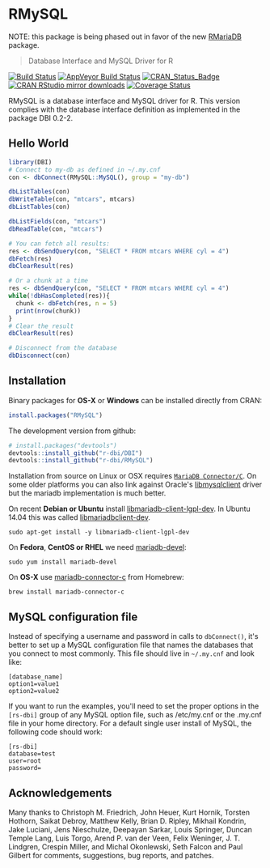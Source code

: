 RMySQL
======

NOTE: this package is being phased out in favor of the new [RMariaDB](https://github.com/r-dbi/RMariaDB) package.

> Database Interface and MySQL Driver for R

[![Build Status](https://travis-ci.org/r-dbi/RMySQL.svg)](https://travis-ci.org/r-dbi/RMySQL)
[![AppVeyor Build Status](https://ci.appveyor.com/api/projects/status/github/r-dbi/RMySQL?svg=true)](https://ci.appveyor.com/project/jeroen/RMySQL)
[![CRAN_Status_Badge](http://www.r-pkg.org/badges/version/RMySQL)](https://cran.r-project.org/package=RMySQL)
[![CRAN RStudio mirror downloads](http://cranlogs.r-pkg.org/badges/RMySQL)](https://cran.r-project.org/package=RMySQL)
[![Coverage Status](https://codecov.io/github/r-dbi/RMySQL/coverage.svg)](https://codecov.io/github/r-dbi/RMySQL)

RMySQL is a database interface and MySQL driver for R. This version complies with the database interface definition as implemented in the package DBI 0.2-2. 

## Hello World

```R
library(DBI)
# Connect to my-db as defined in ~/.my.cnf
con <- dbConnect(RMySQL::MySQL(), group = "my-db")

dbListTables(con)
dbWriteTable(con, "mtcars", mtcars)
dbListTables(con)

dbListFields(con, "mtcars")
dbReadTable(con, "mtcars")

# You can fetch all results:
res <- dbSendQuery(con, "SELECT * FROM mtcars WHERE cyl = 4")
dbFetch(res)
dbClearResult(res)

# Or a chunk at a time
res <- dbSendQuery(con, "SELECT * FROM mtcars WHERE cyl = 4")
while(!dbHasCompleted(res)){
  chunk <- dbFetch(res, n = 5)
  print(nrow(chunk))
}
# Clear the result
dbClearResult(res)

# Disconnect from the database
dbDisconnect(con)
```

## Installation

Binary packages for __OS-X__ or __Windows__ can be installed directly from CRAN:

```r
install.packages("RMySQL")
```

The development version from github:

```R
# install.packages("devtools")
devtools::install_github("r-dbi/DBI")
devtools::install_github("r-dbi/RMySQL")
```

Installation from source on Linux or OSX requires [`MariaDB Connector/C`](https://downloads.mariadb.org/connector-c/). On some older platforms you can also link against Oracle's [libmysqlclient](https://packages.debian.org/testing/libmysqlclient-dev) driver but the mariadb implementation is much better.

On recent __Debian or Ubuntu__ install [libmariadb-client-lgpl-dev](https://packages.debian.org/testing/libmariadb-client-lgpl-dev). In Ubuntu 14.04 this was called [libmariadbclient-dev](http://packages.ubuntu.com/trusty/libmariadbclient-dev).

```
sudo apt-get install -y libmariadb-client-lgpl-dev
```

On __Fedora__,  __CentOS or RHEL__ we need [mariadb-devel](https://apps.fedoraproject.org/packages/mariadb-devel):

```
sudo yum install mariadb-devel
````

On __OS-X__ use [mariadb-connector-c](https://github.com/Homebrew/homebrew-core/blob/master/Formula/mariadb-connector-c.rb) from Homebrew:

```
brew install mariadb-connector-c
```


## MySQL configuration file

Instead of specifying a username and password in calls to `dbConnect()`, it's better to set up a MySQL configuration file that names the databases that you connect to most commonly. This file should live in `~/.my.cnf` and look like:

```
[database_name]
option1=value1
option2=value2
```

If you want to run the examples, you'll need to set the proper options in the `[rs-dbi]` group of any MySQL option file, such as /etc/my.cnf or the .my.cnf file in your home directory. For a default single user install of MySQL, the following code should work:

```
[rs-dbi]
database=test
user=root
password=
```

## Acknowledgements

Many thanks to Christoph M. Friedrich, John Heuer, Kurt Hornik, Torsten Hothorn, Saikat Debroy, Matthew Kelly, Brian D. Ripley, Mikhail Kondrin, Jake Luciani, Jens Nieschulze, Deepayan Sarkar, Louis Springer, Duncan Temple Lang, Luis Torgo, Arend P. van der Veen, Felix Weninger, J. T. Lindgren, Crespin Miller, and Michal Okonlewski, Seth Falcon and Paul Gilbert for comments, suggestions, bug reports, and patches.

